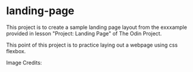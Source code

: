 # landing-page

This project is to create a sample landing page layout from the exxxample provided in lesson "Project: Landing Page" of The Odin Project.

This point of this project is to practice laying out a webpage using css flexbox.

Image Credits: